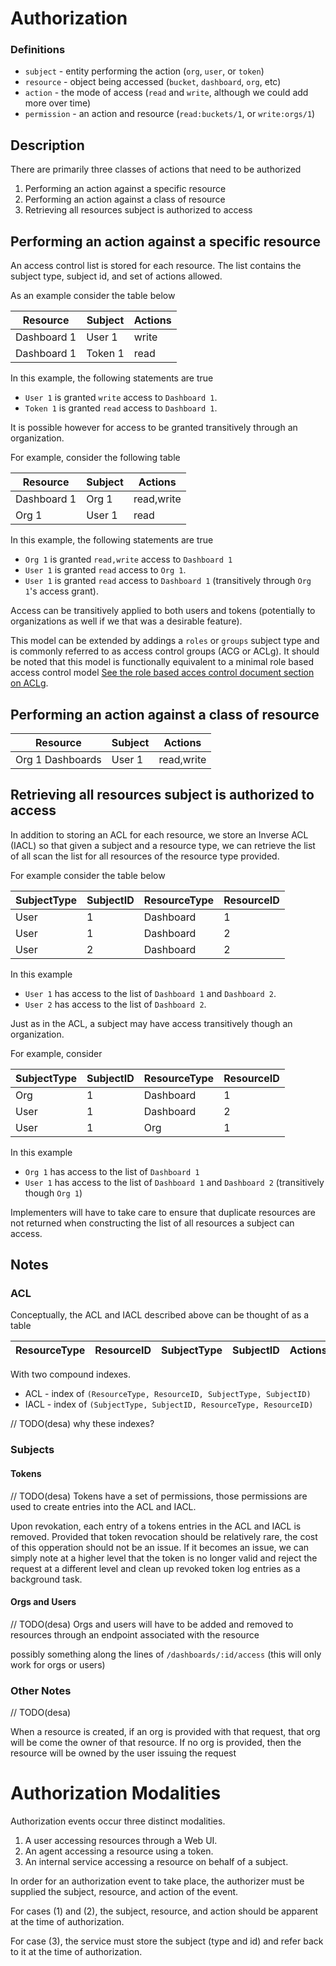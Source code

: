 # Authorization

### Definitions

* `subject` - entity performing the action (`org`, `user`, or `token`)
* `resource` - object being accessed (`bucket`, `dashboard`, `org`, etc)
* `action` - the mode of access (`read` and `write`, although we could add more over time)
* `permission` - an action and resource (`read:buckets/1`, or `write:orgs/1`)

## Description

There are primarily three classes of actions that need to be authorized

1. Performing an action against a specific resource
2. Performing an action against a class of resource
2. Retrieving all resources subject is authorized to access

## Performing an action against a specific resource
An access control list is stored for each resource. The list contains the
subject type, subject id, and set of actions allowed.

As an example consider the table below

| Resource     | Subject | Actions    |
|--------------|---------|------------|
| Dashboard  1 | User  1 | write      |
| Dashboard  1 | Token 1 | read       |

In this example, the following statements are true

* `User 1` is granted `write` access to `Dashboard 1`.
* `Token 1` is granted `read` access to `Dashboard 1`.

It is possible however for access to be granted transitively through an organization.

For example, consider the following table

| Resource    | Subject | Actions    |
|-------------|---------|------------|
| Dashboard 1 | Org  1  | read,write |
| Org 1       | User 1  | read       |

In this example, the following statements are true
 * `Org 1` is granted `read,write` access to `Dashboard 1`
* `User 1` is granted `read` access to `Org 1`.
* `User 1` is granted `read` access to `Dashboard 1` (transitively through `Org 1`'s access grant).

Access can be transitively applied to both users and tokens (potentially to organizations as well if we that was a desirable feature).

This model can be extended by addings a `roles` or `groups` subject type and is commonly referred to as access control groups (ACG or ACLg).
It should be noted that this model is functionally equivalent to a minimal role based access control model [See the role based acces control document section on ACLg](https://en.wikipedia.org/wiki/Role-based_access_control).

## Performing an action against a class of resource

| Resource         | Subject | Actions    |
|------------------|---------|------------|
| Org 1 Dashboards | User 1  | read,write |

## Retrieving all resources subject is authorized to access

In addition to storing an ACL for each resource, we store an Inverse ACL (IACL) so that given a subject
and a resource type, we can retrieve the list of all scan the list for all resources of the resource type
provided.

For example consider the table below

| SubjectType | SubjectID | ResourceType | ResourceID |
|-------------|-----------|--------------|------------|
| User        | 1         | Dashboard    | 1          |
| User        | 1         | Dashboard    | 2          |
| User        | 2         | Dashboard    | 2          |

In this example

* `User 1` has access to the list of `Dashboard 1` and `Dashboard 2`.
* `User 2` has access to the list of `Dashboard 2`.

Just as in the ACL, a subject may have access transitively though an organization.

For example, consider

| SubjectType | SubjectID | ResourceType | ResourceID |
|-------------|-----------|--------------|------------|
| Org         | 1         | Dashboard    | 1          |
| User        | 1         | Dashboard    | 2          |
| User        | 1         | Org          | 1          |

In this example

* `Org 1` has access to the list of `Dashboard 1`
* `User 1` has access to the list of `Dashboard 1` and `Dashboard 2` (transitively though `Org 1`)


Implementers will have to take care to ensure that duplicate resources are not returned when constructing
the list of all resources a subject can access.


## Notes

### ACL
Conceptually, the ACL and IACL described above can be thought of as a table

| ResourceType | ResourceID | SubjectType | SubjectID | Actions    |
|--------------|------------|-------------|-----------|------------|

With two compound indexes.

* ACL - index of `(ResourceType, ResourceID, SubjectType, SubjectID)`
* IACL - index of `(SubjectType, SubjectID, ResourceType, ResourceID)`

// TODO(desa) why these indexes?


### Subjects
#### Tokens
// TODO(desa)
Tokens have a set of permissions, those permissions are used to create entries into the ACL and IACL.

Upon revokation, each entry of a tokens entries in the ACL and IACL is removed. Provided that token revocation
should be relatively rare, the cost of this opperation should not be an issue. If it becomes an issue, we can simply
note at a higher level that the token is no longer valid and reject the request at a different level and clean up
revoked token log entries as a background task.

#### Orgs and Users
// TODO(desa)
Orgs and users will have to be added and removed to resources through an endpoint associated with the resource

possibly something along the lines of `/dashboards/:id/access` (this will only work for orgs or users)

### Other Notes
// TODO(desa)

When a resource is created, if an org is provided with that request, that org will be come the owner of that
resource. If no org is provided, then the resource will be owned by the user issuing the request


# Authorization Modalities

Authorization events occur three distinct modalities.

1. A user accessing resources through a Web UI.
2. An agent accessing a resource using a token.
3. An internal service accessing a resource on behalf of a subject.

In order for an authorization event to take place, the authorizer must be supplied the subject, resource, and action
of the event.


For cases (1) and (2), the subject, resource, and action should be apparent at the time of authorization.

For case (3), the service must store the subject (type and id) and refer back to it at the time of authorization.

